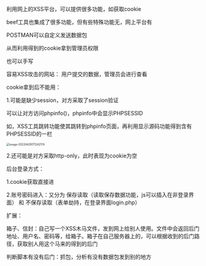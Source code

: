 利用网上的XSS平台，可以提供很多功能，如获取cookie

beef工具也集成了很多功能，但有些特殊功能无，网上平台有



POSTMAN可以自定义发送数据包

从而利用得到的cookie拿到管理员权限

也可以手写



容易XSS攻击的网站：
用户提交的数据，管理员会进行查看



cookie拿到后不能用：

1.可能是缺少session，对方采取了session验证

可以让对方访问phpinfo()，phpinfo中会显示PHPSESSID

如，XSS工具跳转功能使其跳转到phpinfo页面，再利用显示源码功能得到含有PHPSESSID的一栏

<img src="E:\AppData\Roaming\Typora\typora-user-images\image-20230429171242174.png" alt="image-20230429171242174" style="zoom:50%;" />

2.还可能是对方采取http-only，此时表现为cookie为空



后台登录方式：

1.cookie获取直接进

2.账号密码进入：又分为 保存读取（读取保存数据功能，js可以插入在非登录界面） 和 不保存读取（表单劫持，在登录界面login.php）



扩展：

箱子、信封：自己写一个XSS木马文件，发到网上给别人使用。文件中会返回后门地址、用户名、密码等，给箱子。箱子在自己服务器上的，可以根据收到的后门路径，获取别人用这个马来的得到的后门

判断脚本有没有后门：抓包，分析有没有数据包发到别的地方